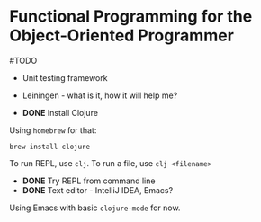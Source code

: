 Functional Programming for the Object-Oriented Programmer
=========

#TODO

* Unit testing framework
* Leiningen - what is it, how it will help me? 

* **DONE** Install Clojure 

Using `homebrew` for that: 

    brew install clojure
    
To run REPL, use `clj`. To run a file, use `clj <filename>`

* **DONE** Try REPL from command line
* **DONE** Text editor - IntelliJ IDEA, Emacs?

Using Emacs with basic `clojure-mode` for now. 
